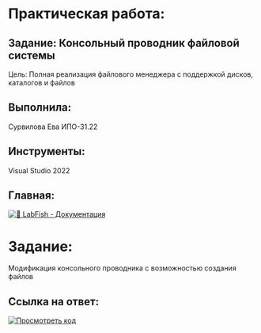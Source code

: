 # Практическая работа:
## Задание: Консольный проводник файловой системы
Цель: Полная реализация файлового менеджера с поддержкой дисков, каталогов и файлов

## Выполнила: 
Сурвилова Ева ИПО-31.22
## Инструменты:
Visual Studio 2022

## Главная:
[![🐠 LabFish - Документация](https://img.shields.io/badge/🐠_LabFish_-_Документация-4285F4?style=for-the-badge&logo=github&logoColor=white)](https://github.com/Evasurvilova/labfish/blob/main/README.md)

# Задание:
Модификация консольного проводника с возможностью создания файлов

## Ссылка на ответ:

[![Просмотреть код](https://img.shields.io/badge/📁_ConsoleProvider.cs-4285F4?style=for-the-badge&logo=csharp&logoColor=white)]([https://github.com/Evasurvilova/labfish/blob/main/%D0%9A%D0%BE%D0%BD%D1%81%D0%BE%D0%BB%D1%8C%D0%BD%D1%8B%D0%B9%20%D0%BF%D1%80%D0%BE%D0%B2%D0%BE%D0%B4%D0%BD%D0%B8%D0%BA%20%D1%84%D0%B0%D0%B9%D0%BB%D0%BE%D0%B2%D0%BE%D0%B9%20%D1%81%D0%B8%D1%81%D1%82%D0%B5%D0%BC%D1%8B/ConsoleProvider.cs])
